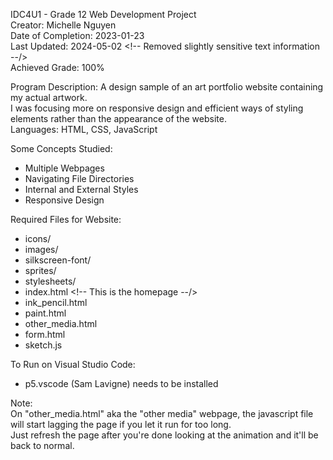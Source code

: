 IDC4U1 - Grade 12 Web Development Project\
Creator: Michelle Nguyen\
Date of Completion: 2023-01-23\
Last Updated: 2024-05-02    <!-- Removed slightly sensitive text information --/>\
Achieved Grade: 100%

Program Description: A design sample of an art portfolio website containing my actual artwork.\
I was focusing more on responsive design and efficient ways of styling elements rather than the appearance of the website.\
Languages: HTML, CSS, JavaScript

Some Concepts Studied:
- Multiple Webpages
- Navigating File Directories
- Internal and External Styles
- Responsive Design

Required Files for Website:
- icons/
- images/
- silkscreen-font/
- sprites/
- stylesheets/
- index.html         <!-- This is the homepage --/>
- ink_pencil.html
- paint.html
- other_media.html
- form.html
- sketch.js

To Run on Visual Studio Code:
- p5.vscode (Sam Lavigne) needs to be installed

Note:\
On "other_media.html" aka the "other media" webpage, the javascript file will start lagging the page if you let it run for too long.\
Just refresh the page after you're done looking at the animation and it'll be back to normal.
